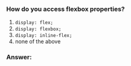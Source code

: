 ### How do you access flexbox properties?

1. `display: flex;`
2. `display: flexbox;`
3. `display: inline-flex;`
4. none of the above


### Answer:
